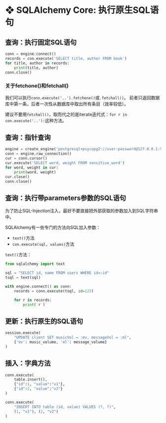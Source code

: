 # ❖ SQLAlchemy Core: 执行原生SQL语句

## 查询：执行固定SQL语句

```py
conn = engine.connect()
records = con.execute('SELECT title, author FROM book')
for title, author in records:
    print(title, author)
conn.close()
```

### 关于fetchone()和fetchall()

我们可以执行`conn.execute('..').fetchone()`或`.fetchall()`。
前者只返回数据库中第一条，后者一次性从数据库中取出所有条目（效率较低）。

建议不要用`fetchall()`，取而代之的是iterate迭代式：`for r in con.execute('..'):`这种方法。



## 查询：指针查询

```py
engine = create_engine('postgresql+psycopg2://user:password@127.0.0.1:5432/mydatabase')
conn = engine.raw_connection()
cur = conn.cursor()
cur.execute('SELECT word, weight FROM sensitive_word')
for word, weight in cur:
    print(word, weight)
cur.close()
conn.close()
```



## 查询：执行带parameters参数的SQL语句

为了防止SQL-Injection注入，最好不要直接把外部获取的参数加入到SQL字符串中。

SQLAlchemy有一些专门的方法向SQL加入参数：
- `text()`方法
- `con.execute(sql, values)`方法

`text()`方法：
```py
from sqlalchemy import text

sql = "SELECT id, name FROM users WHERE id=:id"
tsql = text(sql)

with engine.connect() as conn:
    records = conn.execute(tsql, id=123)

    for r in records:
        print( r )
```

## 更新：执行原生的SQL语句


```py
session.execute(
    "UPDATE client SET musicVol = :mv, messageVol = :ml",
    {'mv': music_volume, 'ml': message_volume}
)
```


## 插入：字典方法

```py
conn.execute(
    table.insert(),
    {"id":1, "value":"v1"},
    {"id":2, "value":"v2"}
)
```

```py
conn.execute(
    "INSERT INTO table (id, value) VALUES (?, ?)",
    (1, "v1"), (2, "v2")
)
```
